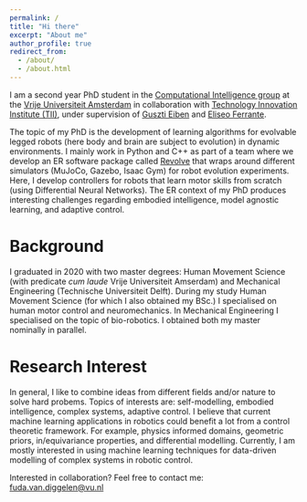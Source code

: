```yaml
---
permalink: /
title: "Hi there"
excerpt: "About me"
author_profile: true
redirect_from: 
  - /about/
  - /about.html
---
```


I am a second year PhD student in the [Computational Intelligence group](https://cs.vu.nl/ci/) at the [Vrije Universiteit Amsterdam](https://vu.nl/nl) in collaboration with [Technology Innovation Institute (TII)](https://www.tii.ae/), under supervision of [Guszti Eiben](https://www.cs.vu.nl/~gusz/) and [Eliseo Ferrante](https://cs.vu.nl/ci/index.php/dr-eliseo-ferrante/). 

The topic of my PhD is the development of learning algorithms for evolvable legged robots (here body and brain are subject to evolution) in dynamic environments. I mainly work in Python and C++ as part of a team where we develop an ER software package called [Revolve](https://ci-group.github.io/revolve2/installation/index.html) that wraps around different simulators (MuJoCo, Gazebo, Isaac Gym) for robot evolution experiments. Here, I develop controllers for robots that learn motor skills from scratch (using Differential Neural Networks). The ER context of my PhD produces interesting challenges regarding embodied intelligence, model agnostic learning, and adaptive control.

Background
======
I graduated in 2020 with two master degrees: Human Movement Science (with predicate _cum laude_ Vrije Universiteit Amserdam) and Mechanical Engineering (Technische Universiteit Delft). During my study Human Movement Science (for which I also obtained my BSc.) I specialised on human motor control and neuromechanics. In Mechanical Engineering I specialised on the topic of bio-robotics. I obtained both my master nominally in parallel.

Research Interest
======
In general, I like to combine ideas from different fields and/or nature to solve hard probems. Topics of interests are: self-modelling, embodied intelligence, complex systems, adaptive control. I believe that current machine learning applications in robotics could benefit a lot from a control theoretic framework. For example, physics informed domains, geometric priors, in/equivariance properties, and differential modelling. Currently, I am mostly interested in using machine learning techniques for data-driven modelling of complex systems in robotic control.

Interested in collaboration?
Feel free to contact me: [fuda.van.diggelen@vu.nl](mailto:fuda.van.diggelen@vu.nl)
